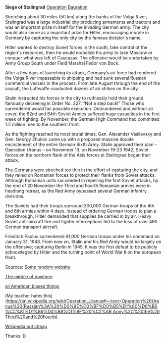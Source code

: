 **Siege of Stalingrad**
[Operation Bagration](/operation_bagration.html) 

Stretching about 30 miles (50 km) along the banks of the Volga River, 
Stalingrad was a large industrial city producing armaments and tractors and was 
an important prize in itself for the invading German army. The city 
would also serve
as a important prize for Hitler, encouraging morale in Germany by capturing 
the only city by the famous dictator's name.

Hitler wanted to destroy Soviet forces in the south, take control
of the region's resources, then he would mobolize his army to take Moscow or
conquer what was left of Caucasas. The offensive would be 
undertaken by Army Group South under Field Marshal Fedor von Bock. 

After a few days of launching its attack, Germany’s air 
force had rendered the Volga River impassable to shipping and had sunk several 
Russian commercial vessels in the process. From late August through the end 
of the assault, the Luftwaffe conducted dozens of air strikes on the city.

Stalin instructed his forces in the city to ruthlessly hold their ground, 
famously decreeing in Order No. 227: “Not a step back!” Those who surrendered would 
fac possible execution. Outnumbered and without air cover, the 62nd and 64th 
Soviet Armies suffered huge casualties in the first week of fighting.
By November, the German High Command had committed 1.2 million men to the southern
front.

As the fighting reached its most brutal times, Gen. Alexander Vasilevsky 
and Gen. Georgy Zhukov came up with a proposed massive double encirclement 
of the entire 
German Sixth Army. Stalin approved their plan – Operation Uranus – on November 13.
on November 19-23 1942, Soviet forces on the northern flank of 
the Axis forces at Stalingrad began their attack. 
 
The Germans were streched too thin in the effort of capturing the city, and they relied on Romanian 
forces to protect their flanks from Soviet attacks. Although Romanian units 
succeeded in repelling the first Soviet attacks, 
by the end of 20 November the Third and Fourth Romanian armies were in 
headlong retreat, as the Red Army bypassed several German infantry divisions.

The Soviets had their troops surround 300,000 German troops of the 4th and 6th 
armies within 4 days. Instead of ordering German troops to plan a breakthrough,
Hitler demanded that supplies be carried in by air. Heavy Soviet 
anti-aircraft fire and fighter interceptions led to the loss of over 490 German transport aircraft.

Friedrich Paulus surrendered 91,000 German troops under his command on January 31, 1943.
From now on, Stalin and his Red Army would
be largely on the offensive; capturing Berlin in 1945. It was the first defeat to be publicly
acknowleged by Hitler and the turning point of World War II on the european front.

Sources: [Some random website](https://www.britannica.com/event/Battle-of-Stalingrad)

[The middle of nowhere](https://warontherocks.com/2017/08/the-motherland-calls-the-battle-of-stalingrad-75-years-later/)

[all American biased things](https://www.history.com/topics/world-war-ii/battle-of-stalingrad)

[My teacher hates this](https://en.wikipedia.org/wiki/Operation_Uranus#:~:text=Operation%20Uranus%20(Russian%3A%20%D0%9E%D0%BF%D0%B5%D1%80%D0%B0%CC%81%D1%86%D0%B8%D1%8F%20%C2%AB,Army%2C%20the%20Third%20and%20Fourth)

[Wikipedia but cheap](https://www.newworldencyclopedia.org/entry/Battle_of_Stalingrad)

Thanks :D
